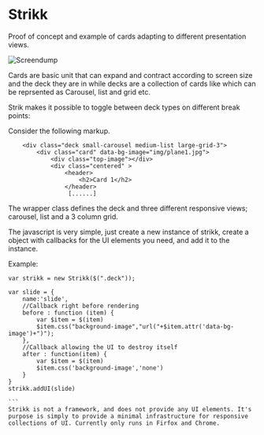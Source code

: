 Strikk
===============
Proof of concept and example of cards adapting to different presentation views.

![Screendump](https://raw.github.com/henriknorberg/Strikk/master/screendump.jpg)

Cards are basic unit that can expand and contract according to screen size and the deck they are in while
decks are a collection of cards like which can be reprsented as Carousel, list and grid etc.

Strik makes it possible to toggle between  deck types on different break points:

Consider the following markup. 

````
    <div class="deck small-carousel medium-list large-grid-3">
        <div class="card" data-bg-image="img/plane1.jpg">
            <div class="top-image"></div>
            <div class="centered" >
                <header>
                    <h2>Card 1</h2>
                </header>
                 [......]
````
The wrapper class defines the deck and three different responsive views; carousel, list and a 3 column grid. 

The javascript is very simple, just create a new instance of strikk, create a object with callbacks for the UI elements you need, and add it to the instance. 

Example:

````
var strikk = new Strikk($(".deck"));

var slide = {
    name:'slide',
    //Callback right before rendering
    before : function (item) {
        var $item = $(item)
        $item.css("background-image","url("+$item.attr('data-bg-image')+")");
    },
    //Callback allowing the UI to destroy itself
    after : function(item) {
        var $item = $(item)
        $item.css('background-image','none')
    }
}
strikk.addUI(slide)

```
Strikk is not a framework, and does not provide any UI elements. It's purpose is simply to provide a minimal infrastructure for responsive collections of UI. Currently only runs in Firfox and Chrome. 
